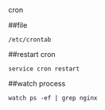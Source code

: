 cron

##file

```shell
/etc/crontab
```

##restart cron

```shell
service cron restart
```

##watch process

```shell
watch ps -ef | grep nginx
```